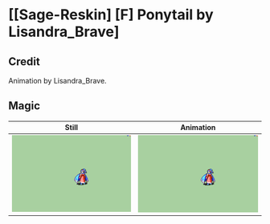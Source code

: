 # [\[Sage-Reskin\] \[F\] Ponytail by Lisandra_Brave]

## Credit

Animation by Lisandra_Brave.

## Magic

| Still | Animation |
| :---: | :-------: |
| ![Magic still](./Magic_000.png) | ![Magic animation](./Magic.gif) |
